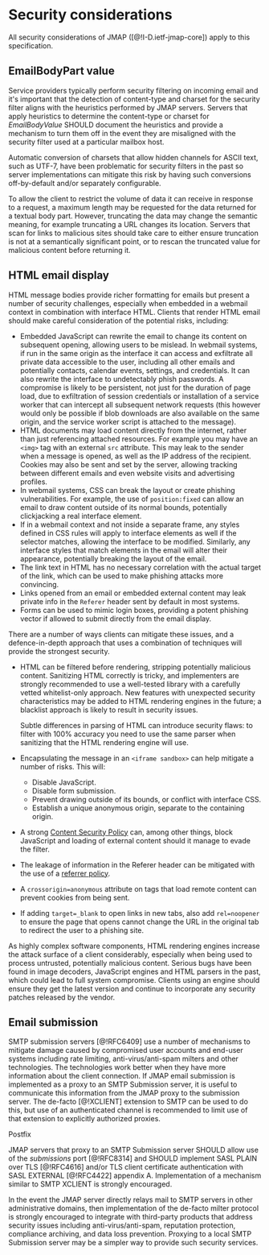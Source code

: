 # Security considerations

All security considerations of JMAP ([@!I-D.ietf-jmap-core]) apply to this specification.

## EmailBodyPart value

Service providers typically perform security filtering on incoming email and it's important that the detection of content-type and charset for the security filter aligns with the heuristics performed by JMAP servers. Servers that apply heuristics to determine the content-type or charset for *EmailBodyValue* SHOULD document the heuristics and provide a mechanism to turn them off in the event they are misaligned with the security filter used at a particular mailbox host.

Automatic conversion of charsets that allow hidden channels for ASCII text, such as UTF-7, have been problematic for security filters in the past so server implementations can mitigate this risk by having such conversions  off-by-default and/or separately configurable.

To allow the client to restrict the volume of data it can receive in response to a request, a maximum length may be requested for the data returned for a textual body part. However, truncating the data may change the semantic meaning, for example truncating a URL changes its location. Servers that scan for links to malicious sites should take care to either ensure truncation is not at a semantically significant point, or to rescan the truncated value for malicious content before returning it.

## HTML email display

HTML message bodies provide richer formatting for emails but present a number of security challenges, especially when embedded in a webmail context in combination with interface HTML. Clients that render HTML email should make careful consideration of the potential risks, including:

* Embedded JavaScript can rewrite the email to change its content on subsequent
  opening, allowing users to be mislead. In webmail systems, if run in the same origin as the interface it can access and exfiltrate all private data accessible to the user, including all other emails and potentially contacts, calendar events, settings, and credentials. It can also rewrite the interface to undetectably phish passwords. A compromise is likely to be persistent, not just for the duration of page load, due to exfiltration of session credentials or installation of a service worker that can intercept all subsequent network requests (this however would only be possible if blob downloads are also available on the same origin, and the service worker script is attached to the message).
* HTML documents may load content directly from the internet, rather than just
  referencing attached resources. For example you may have an `<img>` tag with an external `src` attribute. This may leak to the sender when a message is opened, as well as the IP address of the recipient. Cookies may also be sent and set by the server, allowing tracking between different emails and even website visits and advertising profiles.
* In webmail systems, CSS can break the layout or create phishing
  vulnerabilities. For example, the use of `position:fixed` can allow an email to draw content outside of its normal bounds, potentially clickjacking a real interface element.
* If in a webmail context and not inside a separate frame, any styles defined in
  CSS rules will apply to interface elements as well if the selector matches, allowing the interface to be modified. Similarly, any interface styles that match elements in the email will alter their appearance, potentially breaking the layout of the email.
* The link text in HTML has no necessary correlation with the actual target of
  the link, which can be used to make phishing attacks more convincing.
* Links opened from an email or embedded external content may leak private info
  in the `Referer` header sent by default in most systems.
* Forms can be used to mimic login boxes, providing a potent phishing vector if
  allowed to submit directly from the email display.

There are a number of ways clients can mitigate these issues, and a defence-in-depth approach that uses a combination of techniques will provide the strongest security.

* HTML can be filtered before rendering, stripping potentially malicious
  content. Sanitizing HTML correctly is tricky, and implementers are strongly recommended to use a well-tested library with a carefully vetted whitelist-only approach. New features with unexpected security characteristics may be added to HTML rendering engines in the future; a blacklist approach is likely to result in security issues.

  Subtle differences in parsing of HTML can introduce security flaws: to filter with 100% accuracy you need to use the same parser when sanitizing that the HTML rendering engine will use.

* Encapsulating the message in an `<iframe sandbox>` can help mitigate a number
  of risks. This will:

  * Disable JavaScript.
  * Disable form submission.
  * Prevent drawing outside of its bounds, or conflict with interface CSS.
  * Establish a unique anonymous origin, separate to the containing origin.

* A strong [Content Security Policy](https://www.w3.org/TR/CSP3/) can, among
  other things, block JavaScript and loading of external content should it manage to evade the filter.

* The leakage of information in the Referer header can be mitigated with the
  use of a [referrer policy](https://www.w3.org/TR/referrer-policy/).

* A `crossorigin=anonymous` attribute on tags that load remote content can
  prevent cookies from being sent.

* If adding `target=_blank` to open links in new tabs, also add `rel=noopener`
  to ensure the page that opens cannot change the URL in the original tab to
  redirect the user to a phishing site.

As highly complex software components, HTML rendering engines increase the attack surface of a client considerably, especially when being used to process untrusted, potentially malicious content. Serious bugs have been found in image decoders, JavaScript engines and HTML parsers in the past, which could lead to full system compromise. Clients using an engine should ensure they get the latest version and continue to incorporate any security patches released by the vendor.

## Email submission

SMTP submission servers [@!RFC6409] use a number of mechanisms to mitigate damage caused by compromised user accounts and end-user systems including rate limiting, anti-virus/anti-spam milters and other technologies. The technologies work better when they have more information about the client connection. If JMAP email submission is implemented as a proxy to an SMTP Submission server, it is useful to communicate this information from the JMAP proxy to the submission server. The de-facto [@!XCLIENT] extension to SMTP can be used to do this, but use of an authenticated channel is recommended to limit use of that extension to explicitly authorized proxies.

<reference anchor='XCLIENT' target='http://www.postfix.org/XCLIENT_README.html'>
    <front>
        <title>Postfix XCLIENT Howto</title>
        <author fullname='Unknown'>
        <organization>Postfix</organization>
    </author>
    <date year='2019'/>
    </front>
</reference>

JMAP servers that proxy to an SMTP Submission server SHOULD allow use of the *submissions* port [@!RFC8314] and SHOULD implement SASL PLAIN over TLS [@!RFC4616] and/or TLS client certificate authentication with SASL EXTERNAL [@!RFC4422] appendix A. Implementation of a mechanism similar to SMTP XCLIENT is strongly encouraged.

In the event the JMAP server directly relays mail to SMTP servers in other administrative domains, then implementation of the de-facto milter protocol is strongly encouraged to integrate with third-party products that address security issues including anti-virus/anti-spam, reputation protection, compliance archiving, and data loss prevention. Proxying to a local SMTP Submission server may be a simpler way to provide such security services.

